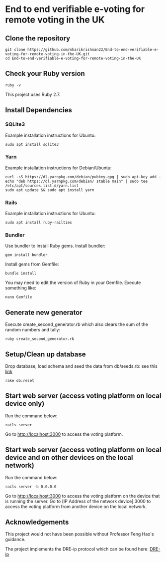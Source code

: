 # End to end verifiable e-voting for remote voting in the UK

## Clone the repository
```
git clone https://github.com/nharikrishnan22/End-to-end-verifiable-e-voting-for-remote-voting-in-the-UK.git
cd End-to-end-verifiable-e-voting-for-remote-voting-in-the-UK
```

## Check your Ruby version
```
ruby -v
```
This project uses Ruby 2.7.

## Install Dependencies
### SQLite3
Example installation instructions for Ubuntu:
```
sudo apt install sqlite3
```
### [Yarn](https://classic.yarnpkg.com/en/)
Example installation instructions for Debian/Ubuntu:
```
curl -sS https://dl.yarnpkg.com/debian/pubkey.gpg | sudo apt-key add -
echo "deb https://dl.yarnpkg.com/debian/ stable main" | sudo tee /etc/apt/sources.list.d/yarn.list
sudo apt update && sudo apt install yarn
```
### Rails
Example installation instructions for Ubuntu:
```
sudo apt install ruby-railties
```
### Bundler
Use bundler to install Ruby gems. Install bundler:
```
gem install bundler
```
Install gems from Gemfile:
```
bundle install
```
You may need to edit the version of Ruby in your Gemfile. Execute something like:
```
nano Gemfile
```


## Generate new generator 
Execute create_second_generator.rb which also clears the sum of the random numbers and tally:
```
ruby create_second_generator.rb
```

## Setup/Clean up database 
Drop database, load schema and seed the data from db/seeds.rb: see this [link](https://dev.to/neshaz/how-to-use-rake-db-commands-in-the-correct-way--50o2)
```
rake db:reset
```

## Start web server (access voting platform on local device only)
Run the command below:
```
rails server
```
Go to [http://localhost:3000](http://localhost:3000) to access the voting platform.

## Start web server (access voting platform on local device and on other devices on the local network)
Run the command below:
```
rails server -b 0.0.0.0 
```
Go to [http://localhost:3000](http://localhost:3000) to access the voting platform on the device that is running the server.
Go to [IP Address of the network device]:3000 to access the voting platform from another device on the local network.

## Acknowledgements
This project would not have been possible without Professor Feng Hao's guidance.

The project implements the DRE-ip protocol which can be found here: [DRE-ip](https://eprint.iacr.org/2016/670.pdf)
